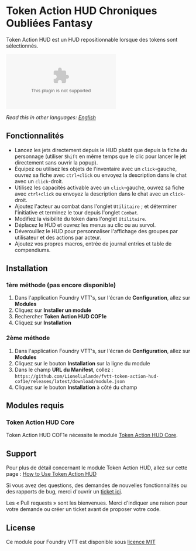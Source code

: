 # Token Action HUD Chroniques Oubliées Fantasy

Token Action HUD est un HUD repositionnable lorsque des tokens sont sélectionnés.

![Downloads](https://img.shields.io/github/downloads/LionelLalande/fvtt-token-action-hud-cof1e/latest/module.zip?color=2b82fc&label=DOWNLOADS&style=for-the-badge)

*Read this in other languages: [English](README.md)*

## Fonctionnalités

- Lancez les jets directement depuis le HUD plutôt que depuis la fiche du personnage (utiliser `Shift` en même temps que le clic pour lancer le jet directement sans ouvrir la popup).
- Équipez ou utilisez les objets de l'inventaire avec un `click`-gauche, ouvrez sa fiche avec `ctrl+click` ou envoyez la description dans le chat avec un `click`-droit.
- Utilisez les capacités activable avec un `click`-gauche, ouvrez sa fiche avec `ctrl+click` ou envoyez la description dans le chat avec un `click`-droit.
- Ajoutez l'acteur au combat dans l'onglet `Utilitaire` ; et déterminer l'initiative et terminez le tour depuis l'onglet `Combat`.
- Modifiez la visibilité du token dans l'onglet `Utilitaire`.
- Déplacez le HUD et ouvrez les menus au clic ou au survol.
- Déverouillez le HUD pour personnaliser l'affichage des groupes par utilisateur et des actions par acteur.
- Ajoutez vos propres macros, entrée de journal entries et table de compendiums.

## Installation

### 1ère méthode (pas encore disponible)

1. Dans l'application Foundry VTT's, sur l'écran de **Configuration**, allez sur **Modules**
2. Cliquez sur **Installer un module**
3. Rechercher **Token Action HUD COF1e** 
4. Cliquez sur **Installation**

### 2ème méthode

1. Dans l'application Foundry VTT's, sur l'écran de **Configuration**, allez sur **Modules**
2. Cliquez sur le bouton **Installation** sur la ligne du module
3. Dans le champ **URL du Manifest**, collez&nbsp;: `https://github.com/LionelLalande/fvtt-token-action-hud-cof1e/releases/latest/download/module.json`
4. Cliquez sur le bouton **Installation** à côté du champ

## Modules requis

### Token Action HUD Core

Token Action HUD COF1e nécessite le module [Token Action HUD Core](https://foundryvtt.com/packages/token-action-hud-core).

## Support

Pour plus de détail concernant le module Token Action HUD, allez sur cette page&nbsp;: [How to Use Token Action HUD](https://github.com/Larkinabout/fvtt-token-action-hud-core/wiki/How-to-Use-Token-Action-HUD)

Si vous avez des questions, des demandes de nouvelles fonctionnalités ou des rapports de bug, merci d'ouvrir un [ticket ici](https://github.com/LionelLalande/fvtt-token-action-hud-cof1e/issues).

Les «&nbsp;Pull requests&nbsp;» sont les bienvenues. Merci d'indiquer une raison pour votre demande ou créer un ticket avant de proposer votre code.

## License

Ce module pour Foundry VTT est disponible sous [licence MIT](https://github.com/LionelLalande/fvtt-token-action-hud-cof1e/LICENSE)
